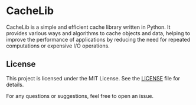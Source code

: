 # CacheLib

CacheLib is a simple and efficient cache library written in Python.
It provides various ways and algorithms to cache objects and data,
helping to improve the performance of applications by reducing the need for
repeated computations or expensive I/O operations.


## License

This project is licensed under the MIT License.
See the [LICENSE](./LICENSE) file for details.


For any questions or suggestions, feel free to open an issue.
